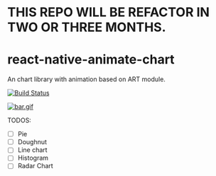 # THIS REPO WILL BE REFACTOR IN TWO OR THREE MONTHS.

# react-native-animate-chart
An chart library with animation based on ART module.

[![Build Status](https://travis-ci.org/react-native-china/react-native-animate-chart.svg?branch=master)](https://travis-ci.org/react-native-china/react-native-animate-chart)

[![bar.gif](https://s25.postimg.org/66o66eksf/bar.gif)](https://postimg.org/image/d9w1m0q7v/)

TODOS:
- [ ] Pie
- [ ] Doughnut
- [ ] Line chart
- [ ] Histogram
- [ ] Radar Chart
